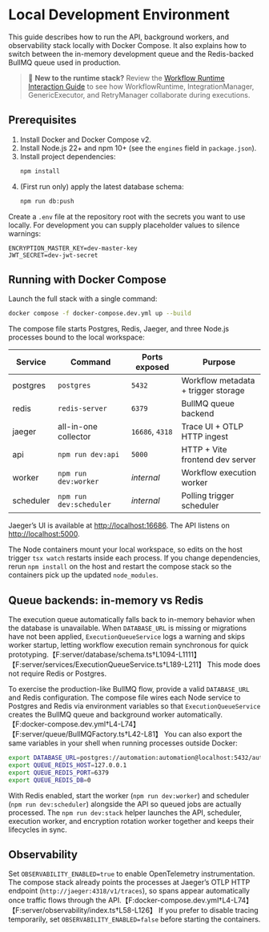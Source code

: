 # Local Development Environment

This guide describes how to run the API, background workers, and observability stack locally with Docker Compose. It also explains how to switch between the in-memory development queue and the Redis-backed BullMQ queue used in production.

> 📘 **New to the runtime stack?** Review the [Workflow Runtime Interaction Guide](../architecture/workflow-runtime-interactions.md) to see how WorkflowRuntime, IntegrationManager, GenericExecutor, and RetryManager collaborate during executions.

## Prerequisites

1. Install Docker and Docker Compose v2.
2. Install Node.js 22+ and npm 10+ (see the `engines` field in `package.json`).
3. Install project dependencies:
   ```bash
   npm install
   ```
4. (First run only) apply the latest database schema:
   ```bash
   npm run db:push
   ```

Create a `.env` file at the repository root with the secrets you want to use locally. For development you can supply placeholder values to silence warnings:

```env
ENCRYPTION_MASTER_KEY=dev-master-key
JWT_SECRET=dev-jwt-secret
```

## Running with Docker Compose

Launch the full stack with a single command:

```bash
docker compose -f docker-compose.dev.yml up --build
```

The compose file starts Postgres, Redis, Jaeger, and three Node.js processes bound to the local workspace:

| Service    | Command                | Ports exposed | Purpose |
| ---------- | --------------------- | ------------- | ------- |
| postgres   | `postgres`             | `5432`        | Workflow metadata + trigger storage |
| redis      | `redis-server`         | `6379`        | BullMQ queue backend |
| jaeger     | all-in-one collector   | `16686`, `4318` | Trace UI + OTLP HTTP ingest |
| api        | `npm run dev:api`      | `5000`        | HTTP + Vite frontend dev server |
| worker     | `npm run dev:worker`   | _internal_    | Workflow execution worker |
| scheduler  | `npm run dev:scheduler`| _internal_    | Polling trigger scheduler |

Jaeger’s UI is available at [http://localhost:16686](http://localhost:16686). The API listens on [http://localhost:5000](http://localhost:5000).

The Node containers mount your local workspace, so edits on the host trigger `tsx watch` restarts inside each process. If you change dependencies, rerun `npm install` on the host and restart the compose stack so the containers pick up the updated `node_modules`.

## Queue backends: in-memory vs Redis

The execution queue automatically falls back to in-memory behavior when the database is unavailable. When `DATABASE_URL` is missing or migrations have not been applied, `ExecutionQueueService` logs a warning and skips worker startup, letting workflow execution remain synchronous for quick prototyping.【F:server/database/schema.ts†L1094-L1111】【F:server/services/ExecutionQueueService.ts†L189-L211】 This mode does not require Redis or Postgres.

To exercise the production-like BullMQ flow, provide a valid `DATABASE_URL` and Redis configuration. The compose file wires each Node service to Postgres and Redis via environment variables so that `ExecutionQueueService` creates the BullMQ queue and background worker automatically.【F:docker-compose.dev.yml†L4-L74】【F:server/queue/BullMQFactory.ts†L42-L81】 You can also export the same variables in your shell when running processes outside Docker:

```bash
export DATABASE_URL=postgres://automation:automation@localhost:5432/automation
export QUEUE_REDIS_HOST=127.0.0.1
export QUEUE_REDIS_PORT=6379
export QUEUE_REDIS_DB=0
```

With Redis enabled, start the worker (`npm run dev:worker`) and scheduler (`npm run dev:scheduler`) alongside the API so queued jobs are actually processed. The `npm run dev:stack` helper launches the API, scheduler, execution worker, and encryption rotation worker together and keeps their lifecycles in sync.

## Observability

Set `OBSERVABILITY_ENABLED=true` to enable OpenTelemetry instrumentation. The compose stack already points the processes at Jaeger’s OTLP HTTP endpoint (`http://jaeger:4318/v1/traces`), so spans appear automatically once traffic flows through the API.【F:docker-compose.dev.yml†L4-L74】【F:server/observability/index.ts†L58-L126】 If you prefer to disable tracing temporarily, set `OBSERVABILITY_ENABLED=false` before starting the containers.
